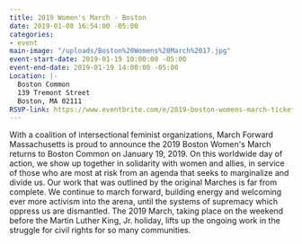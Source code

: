 ```yaml
---
title: 2019 Women's March - Boston
date: 2019-01-08 16:54:00 -05:00
categories:
- event
main-image: "/uploads/Boston%20Womens%20March%2017.jpg"
event-start-date: 2019-01-19 10:00:00 -05:00
event-end-date: 2019-01-19 14:00:00 -05:00
Location: |-
  Boston Common
  139 Tremont Street
  Boston, MA 02111
RSVP-link: https://www.eventbrite.com/e/2019-boston-womens-march-tickets-53064999843
---
```


With a coalition of intersectional feminist organizations, March Forward Massachusetts is proud to announce the 2019 Boston Women's March returns to Boston Common on January 19, 2019. On this worldwide day of action, we show up together in solidarity with women and allies, in service of those who are most at risk from an agenda that seeks to marginalize and divide us. Our work that was outlined by the original Marches is far from complete. We continue to march forward, building energy and welcoming ever more activism into the arena, until the systems of supremacy which oppress us are dismantled. The 2019 March, taking place on the weekend before the Martin Luther King, Jr. holiday, lifts up the ongoing work in the struggle for civil rights for so many communities.